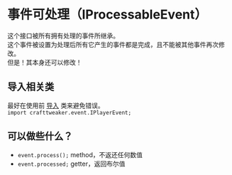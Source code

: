 # 事件可处理（IProcessableEvent）

这个接口被所有拥有处理的事件所继承。  
这个事件被设置为处理后所有它产生的事件都是完成，且不能被其他事件再次修改。     
但是！其本身还可以修改！


## 导入相关类
最好在使用前 [导入](/AdvancedFunctions/Import) 类来避免错误。   
`import crafttweaker.event.IPlayerEvent;`

## 可以做些什么？

- `event.process();` method，不返还任何数值
- `event.processed;` getter，返回布尔值
